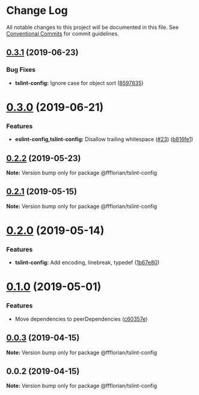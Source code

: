 # Change Log

All notable changes to this project will be documented in this file.
See [Conventional Commits](https://conventionalcommits.org) for commit guidelines.

## [0.3.1](https://github.com/ffflorian/config/tree/master/packages/tslint-config/compare/@ffflorian/tslint-config@0.3.0...@ffflorian/tslint-config@0.3.1) (2019-06-23)


### Bug Fixes

* **tslint-config:** Ignore case for object sort ([8597835](https://github.com/ffflorian/config/tree/master/packages/tslint-config/commit/8597835))





# [0.3.0](https://github.com/ffflorian/config/tree/master/packages/tslint-config/compare/@ffflorian/tslint-config@0.2.2...@ffflorian/tslint-config@0.3.0) (2019-06-21)


### Features

* **eslint-config,tslint-config:** Disallow trailing whitespace ([#23](https://github.com/ffflorian/config/tree/master/packages/tslint-config/issues/23)) ([b816fe1](https://github.com/ffflorian/config/tree/master/packages/tslint-config/commit/b816fe1))





## [0.2.2](https://github.com/ffflorian/config/tree/master/packages/tslint-config/compare/@ffflorian/tslint-config@0.2.1...@ffflorian/tslint-config@0.2.2) (2019-05-23)

**Note:** Version bump only for package @ffflorian/tslint-config





## [0.2.1](https://github.com/ffflorian/config/tree/master/packages/tslint-config/compare/@ffflorian/tslint-config@0.2.0...@ffflorian/tslint-config@0.2.1) (2019-05-15)

**Note:** Version bump only for package @ffflorian/tslint-config





# [0.2.0](https://github.com/ffflorian/tree/master/packages/tslint-config/compare/@ffflorian/tslint-config@0.1.0...@ffflorian/tslint-config@0.2.0) (2019-05-14)


### Features

* **tslint-config:** Add encoding, linebreak, typedef ([1b67e80](https://github.com/ffflorian/tree/master/packages/tslint-config/commit/1b67e80))





# [0.1.0](https://github.com/ffflorian/tree/master/packages/tslint-config/compare/@ffflorian/tslint-config@0.0.3...@ffflorian/tslint-config@0.1.0) (2019-05-01)


### Features

* Move dependencies to peerDependencies ([c60357e](https://github.com/ffflorian/tree/master/packages/tslint-config/commit/c60357e))





## [0.0.3](https://github.com/ffflorian/tree/master/packages/tslint-config/compare/@ffflorian/tslint-config@0.0.2...@ffflorian/tslint-config@0.0.3) (2019-04-15)

**Note:** Version bump only for package @ffflorian/tslint-config





## 0.0.2 (2019-04-15)

**Note:** Version bump only for package @ffflorian/tslint-config
